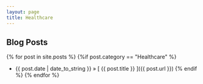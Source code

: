 ```yaml
---
layout: page
title: Healthcare 
---
```


## Blog Posts
{% for post in site.posts %}
{%if post.category == "Healthcare" %}
  * {{ post.date | date_to_string }} &raquo; [ {{ post.title }} ]({{ post.url }})
{% endif %}
{% endfor %}

